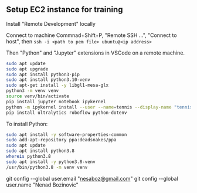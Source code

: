 ## Setup EC2 instance for training

Install "Remote Development" locally

Connect to machine Commnad+Shift+P, "Remote SSH ...", "Connect to host", 
then `ssh -i <path to pem file> ubuntu@<ip address>`

Then "Python" and "Jupyter" extensions in VSCode on a remote machine.

```bash
sudo apt update
sudo apt upgrade
sudo apt install python3-pip
sudo apt install python3.10-venv
sudo apt-get install -y libgl1-mesa-glx
python3 -m venv venv
source venv/bin/activate
pip install jupyter notebook ipykernel
python -m ipykernel install --user --name=tennis --display-name "tennis"
pip install ultralytics roboflow python-dotenv
```

To install Python:
```bash
sudo apt install -y software-properties-common
sudo add-apt-repository ppa:deadsnakes/ppa
sudo apt update
sudo apt install python3.8
whereis python3.8
sudo apt install -y python3.8-venv
/usr/bin/python3.8 -m venv venv
```

git config --global user.email "nesaboz@gmail.com"
git config --global user.name "Nenad Bozinovic"